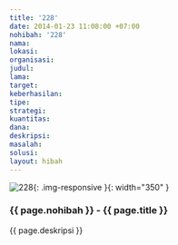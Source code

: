 ```yaml
---
title: '228'
date: 2014-01-23 11:08:00 +07:00
nohibah: '228'
nama:
lokasi:
organisasi:
judul:
lama:
target:
keberhasilan:
tipe:
strategi:
kuantitas:
dana:
deskripsi:
masalah:
solusi:
layout: hibah
---
```


![228](/static/img/hibahcms/228.png){: .img-responsive }{: width="350" }

### {{ page.nohibah }} - {{ page.title }}

{{ page.deskripsi }}
